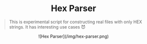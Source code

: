 <h1 align="center">Hex Parser</h1>

> This is experimental script for constructing real files with only HEX strings.
> It has interesting use cases 😈

<p align="center">![Hex Parser](/img/hex-parser.png)</p>
